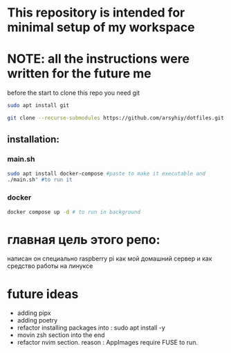 # This repository is intended for minimal setup of my workspace
# NOTE: all the instructions were written for the future me
before the start to clone this repo you need git
```bash 
sudo apt install git 
```

```bash
git clone --recurse-submodules https://github.com/arsyhiy/dotfiles.git
```

## installation:
### main.sh 
```bash 
sudo apt install docker-compose #paste to make it executable and
./main.sh" #to run it
```
### docker 
```bash 
docker compose up -d # to run in background 
```

# главная цель этого репо:
написан он специально raspberry pi как мой домашний сервер и как средство работы на линуксе 


# future ideas
- adding pipx
- adding poetry
- refactor installing packages into : sudo apt install -y
- movin zsh section into the end
- refactor nvim section. reason : AppImages require FUSE to run.
